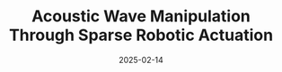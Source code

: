 ---
title: "Acoustic Wave Manipulation Through Sparse Robotic Actuation"
collection: publications
category: conferences
permalink: /publication/2025-2-14-acoustic-wave-manipulation
date: 2025-02-14
venue: 'IEEE International Conference on Robotics and Automation'
paperurl: 'http://tristan-shah.github.io/files/Acoustic Wave Manipulation Through Sparse Robotic Actuation.pdf'
citation: 'Shah, Tristan, et al. "Acoustic wave manipulation through sparse robotic actuation." arXiv preprint arXiv:2502.08784 (2025).'
---